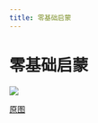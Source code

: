 ```yaml
---
title: 零基础启蒙
---
```


# 零基础启蒙
![](http://q0fn7wgae.bkt.clouddn.com/%E9%9B%B6%E5%9F%BA%E7%A1%80%E5%90%AF%E8%92%99.png)

[原图](https://github.com/yuhongjing/img-folder/raw/master/img/blog2/mindmap/%E9%9B%B6%E5%9F%BA%E7%A1%80%E5%90%AF%E8%92%99.png)